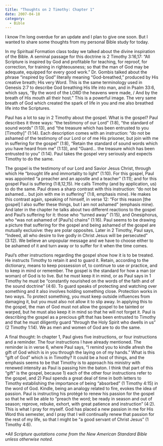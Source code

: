 ```yaml
---
title: "Thoughts on 2 Timothy: Chapter 1"
date: 2007-04-18
category:
  - Bible
---
```


I know I’m long overdue for an update and I plan to give one soon. But I wanted to share some thoughts from my personal Bible study for today.

In my Spiritual Formation class today we talked about the divine inspiration of the Bible. A seminal passage for this doctrine is 2 Timothy 3:16,17: “All Scripture is inspired by God and profitable for teaching, for reproof, for correction, for training in righteousness; so that the man of God may be adequate, equipped for every good work.” Dr. Gombis talked about the phrase “inspired by God” literally meaning “God-breathed,” produced by His creative breath; His very Word. This is the same terminology used in Genesis 2:7 to describe God breathing His life into man, and in Psalm 33:6, which says, “By the word of the LORD the heavens were made, / And by the breath of His mouth all their host.” This is a powerful image. The very same breath of God which created the spark of life in you and me also breathed life into the Scriptures.

Paul has a lot to say in 2 Timothy about the gospel. What is the gospel? Paul describes it three ways: “the testimony of our Lord” (1:8), “the standard of sound words” (1:13), and “the treasure which has been entrusted to you [Timothy]” (1:14). Each description comes with an instruction: “do not be ashamed of the testimony of our Lord or of me His prisoner, but join with me in suffering for the gospel” (1:8), “Retain the standard of sound words which you have heard from me” (1:13), and “Guard… the treasure which has been entrusted to you” (1:14). Paul takes the gospel very seriously and expects Timothy to do the same.

The gospel is the testimony of our Lord and Savior Jesus Christ, through which He “brought life and immortality to light” (1:10). For this gospel, Paul was appointed “a preacher and an apostle and a teacher” (1:11); and for this gospel Paul is suffering (1:8,12,15). He calls Timothy (and by application, us) to do the same. Paul draws a sharp contrast with this instruction: “do not be ashamed… but join with me in suffering” (1:8, emphasis mine). He makes this contrast again, speaking of himself, in verse 12: “For this reason [the gospel] I also suffer these things, but I am not ashamed” (emphasis mine). And later in the chapter he talks about two different reactions to the gospel and Paul’s suffering for it: those who “turned away” (1:15), and Onesiphorus, who “was not ashamed of [Paul’s] chains” (1:16). Paul seems to be drawing a picture that suffering for the gospel and being ashamed of the gospel are mutually exclusive: they are polar opposites. Later in 2 Timothy, Paul says, “Indeed, all who desire to live godly in Christ Jesus will be persecuted” (3:12). We believe an unpopular message and we have to choose either to be ashamed of it and turn away or to suffer for it when the time comes.

Paul’s other instructions regarding the gospel show how it is to be treated. He instructs Timothy to retain it and to guard it. Retain, according to the dictionary, means to keep possession of, to continue to use or practice, and to keep in mind or remember. The gospel is the standard for how a man (or woman) of God is to live. But he must keep it in mind, or as Paul says in 1 Timothy he must be “constantly nourished on the words of the faith and of the sound doctrine” (4:6). To guard speaks of protecting and watching over something and it also involves holding something close. Protection works in two ways. To protect something, you must keep outside influences from damaging it, but you must also not allow it to slip away. In applying this to the gospel, the man of God must not allow the gospel to be tainted or warped, but he must also keep it in mind so that he will not forget it. Paul is describing the gospel as a precious gift that has been entrusted to Timothy and that he must diligently guard “through the Holy Spirit who dwells in us” (2 Timothy 1:14). We as men and women of God are to do the same.

A final thought: In chapter 1, Paul gives five instructions, or four instructions and a reminder. The four instructions I have already mentioned. The reminder is in verse 6, where Paul says, “I remind you to kindle afresh the gift of God which is in you through the laying on of my hands.” What is this “gift of God” which is in Timothy? It could be a host of things, and the emphasis seems to be that Timothy is to approach his ministry with renewed intensity as Paul is passing him the baton. I think that part of this “gift” is the gospel, because 1) each of the other four instructions refer to the gospel, and 2) Paul spends a great deal of time in both letters to Timothy establishing the importance of being “absorbed” (1 Timothy 4:15) in the word of God. Kindle, being an analogy related to fire, evokes the idea of passion. Paul is instructing his protégé to renew his passion for the gospel so that he will be able to “preach the word; be ready in season and out of season; reprove, rebuke, exhort, with great patience and instruction” (4:2). This is what I pray for myself. God has placed a new passion in me for His Word this semester, and I pray that I will continually renew that passion for the rest of my life, so that I might be “a good servant of Christ Jesus” (1 Timothy 4:6).

_\*All Scripture quotations come from the New American Standard Bible unless otherwise noted._
